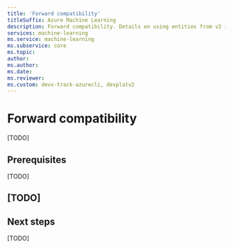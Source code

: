 ```yaml
---
title: 'Forward compatibility'
titleSuffix: Azure Machine Learning
description: Forward compatibility. Details on using entities from v2 in v1.
services: machine-learning
ms.service: machine-learning
ms.subservice: core
ms.topic:
author:
ms.author:
ms.date:
ms.reviewer: 
ms.custom: devx-track-azurecli, devplatv2
---
```


# Forward compatibility

[TODO]

## Prerequisites

[TODO]

## [TODO]

## Next steps

[TODO]

